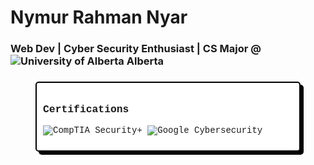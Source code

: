 # Nymur Rahman Nyar
### Web Dev | Cyber Security Enthusiast | CS Major @ ![University of Alberta](https://upload.wikimedia.org/wikipedia/en/thumb/e/e7/University_of_Alberta_Coat_of_Arms.svg/1200px-University_of_Alberta_Coat_of_Arms.svg.png) Alberta


###

<div style="font-family: 'Courier New', monospace; border: 2px solid black; background-color: white; padding: 10px; border-radius: 5px; box-shadow: 5px 5px 0px black; max-width: 400px; margin: auto;">



### Certifications



![CompTIA Security+](https://img.shields.io/badge/CompTIA%20Security+-Certified-red?style=for-the-badge&logo=comptia&logoColor=white)
![Google Cybersecurity](https://img.shields.io/badge/Google%20Cybersecurity-Certificate-green?style=for-the-badge&logo=google&logoColor=white)
